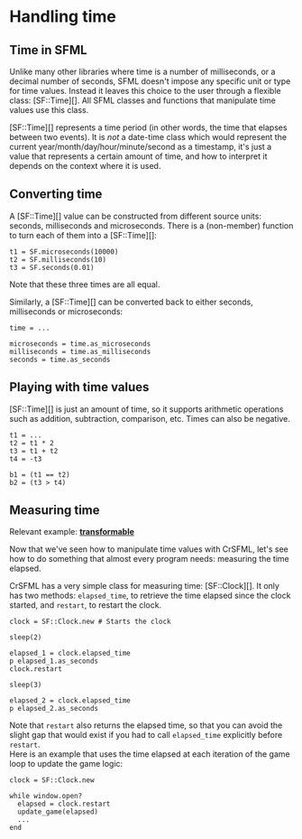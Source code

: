 # Handling time

## Time in SFML

Unlike many other libraries where time is a number of milliseconds, or a decimal number of seconds, SFML doesn't impose any specific unit or type for time values. Instead it leaves this choice to the user through a flexible class: [SF::Time][]. All SFML classes and functions that manipulate time values use this class.

[SF::Time][] represents a time period (in other words, the time that elapses between two events). It is *not* a date-time class which would represent the current year/month/day/hour/minute/second as a timestamp, it's just a value that represents a certain amount of time, and how to interpret it depends on the context where it is used.

## Converting time

A [SF::Time][] value can be constructed from different source units: seconds, milliseconds and microseconds. There is a (non-member) function to turn each of them into a [SF::Time][]:

```crystal
t1 = SF.microseconds(10000)
t2 = SF.milliseconds(10)
t3 = SF.seconds(0.01)
```

Note that these three times are all equal.

Similarly, a [SF::Time][] can be converted back to either seconds, milliseconds or microseconds:

```crystal
time = ...

microseconds = time.as_microseconds
milliseconds = time.as_milliseconds
seconds = time.as_seconds
```

## Playing with time values

[SF::Time][] is just an amount of time, so it supports arithmetic operations such as addition, subtraction, comparison, etc. Times can also be negative.

```crystal
t1 = ...
t2 = t1 * 2
t3 = t1 + t2
t4 = -t3

b1 = (t1 == t2)
b2 = (t3 > t4)
```

## Measuring time

Relevant example: **[transformable](https://github.com/oprypin/crsfml/tree/master/examples/transformable.cr)**

Now that we've seen how to manipulate time values with CrSFML, let's see how to do something that almost every program needs: measuring the time elapsed.

CrSFML has a very simple class for measuring time: [SF::Clock][]. It only has two methods: `elapsed_time`, to retrieve the time elapsed since the clock started, and `restart`, to restart the clock.

```crystal
clock = SF::Clock.new # Starts the clock

sleep(2)

elapsed_1 = clock.elapsed_time
p elapsed_1.as_seconds
clock.restart

sleep(3)

elapsed_2 = clock.elapsed_time
p elapsed_2.as_seconds
```

Note that `restart` also returns the elapsed time, so that you can avoid the slight gap that would exist if you had to call `elapsed_time` explicitly before `restart`.  
Here is an example that uses the time elapsed at each iteration of the game loop to update the game logic:

```crystal
clock = SF::Clock.new

while window.open?
  elapsed = clock.restart
  update_game(elapsed)
  ...
end
```
